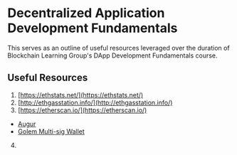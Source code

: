 # Decentralized Application Development Fundamentals
This serves as an outline of useful resources leveraged over the duration of Blockchain Learning Group's DApp Development Fundamentals course.

## Useful Resources
1. [https://ethstats.net/](https://ethstats.net/)
2. [http://ethgasstation.info/](http://ethgasstation.info/)
3. [https://etherscan.io/](https://etherscan.io/)
 - [Augur](https://etherscan.io/token/REP#readContract)
 - [Golem Multi-sig Wallet](https://etherscan.io/address/0x7da82c7ab4771ff031b66538d2fb9b0b047f6cf9#code)
 
4. 
